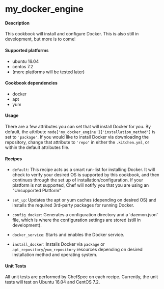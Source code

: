 # my_docker_engine

#### Description
This cookbook will install and configure Docker.  This is also still in development, but more is to come!

#### Supported platforms
 - ubuntu 16.04
 - centos 7.2
 - (more platforms will be tested later)

#### Cookbook dependencies
 - docker
 - apt
 - yum

#### Usage
There are a few attributes you can set that will install Docker for you.  By default, the attribute ```node['my_docker_engine']['installation_method']``` is set to ```'package'```.  If you would like to install Docker via downloading the repository, change that attribute to ```'repo'``` in either the ```.kitchen.yml```, or within the default attributes file.

#### Recipes
 - ```default```: This recipe acts as a smart run-list for installing Docker.  It will check to verify your desired OS is supported by this cookbook, and then continues through the set up of installation/configuration.  If your platform is not supported, Chef will notify you that you are using an "Unsupported Platform"

 - ```set_up```: Updates the apt or yum caches (depending on desired OS) and installs the required 3rd-party packages for running Docker.

 - ```config_docker```: Generates a configuration directory and a 'daemon.json' file, which is where the configuration settings are stored (still in development).

 - ```docker_service```: Starts and enables the Docker service.

 - ```install_docker```: Installs Docker via ```package``` or ```apt_repository```/```yum_repository``` resources depending on desired installation method and operating system.


#### Unit Tests
All unit tests are performed by ChefSpec on each recipe.  Currently, the unit tests will test on Ubuntu 16.04 and CentOS 7.2.
